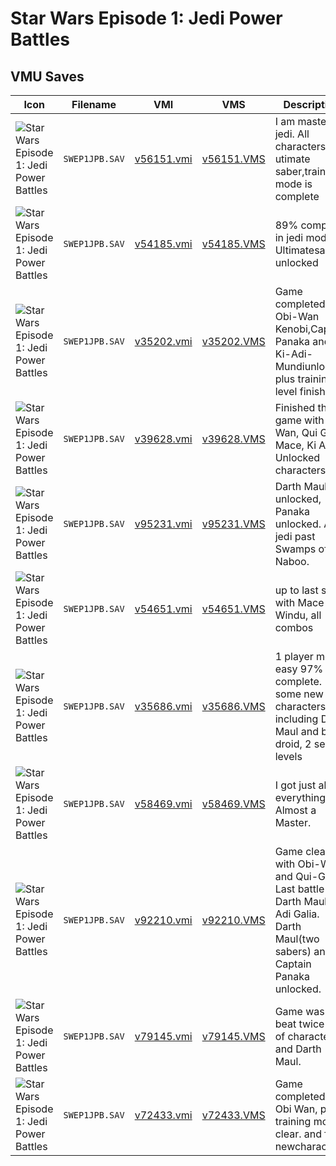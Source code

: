 # Star Wars Episode 1: Jedi Power Battles

## VMU Saves

| Icon | Filename | VMI | VMS | Description |
|------|----------|-----|-----|-------------|
| ![Star Wars Episode 1: Jedi Power Battles](../icons/SWEP1JPB.SAV.GIF) | `SWEP1JPB.SAV` | [v56151.vmi](v56151.vmi) | [v56151.VMS](v56151.VMS) | I am master jedi. All characters, utimate saber,training mode is complete 
| ![Star Wars Episode 1: Jedi Power Battles](../icons/SWEP1JPB.SAV.GIF) | `SWEP1JPB.SAV` | [v54185.vmi](v54185.vmi) | [v54185.VMS](v54185.VMS) | 89% complete in jedi mode. Ultimatesaber unlocked 
| ![Star Wars Episode 1: Jedi Power Battles](../icons/SWEP1JPB.SAV.GIF) | `SWEP1JPB.SAV` | [v35202.vmi](v35202.vmi) | [v35202.VMS](v35202.VMS) | Game completed with Obi-Wan Kenobi,Captain Panaka and Ki-Adi-Mundiunlocked plus training level finished. 
| ![Star Wars Episode 1: Jedi Power Battles](../icons/SWEP1JPB.SAV.GIF) | `SWEP1JPB.SAV` | [v39628.vmi](v39628.vmi) | [v39628.VMS](v39628.VMS) | Finished the game with Obi Wan, Qui Gon, Mace, Ki Adi. Unlocked characters.  
| ![Star Wars Episode 1: Jedi Power Battles](../icons/SWEP1JPB.SAV.GIF) | `SWEP1JPB.SAV` | [v95231.vmi](v95231.vmi) | [v95231.VMS](v95231.VMS) | Darth Maul unlocked, Panaka unlocked. All jedi past Swamps of Naboo. 
| ![Star Wars Episode 1: Jedi Power Battles](../icons/SWEP1JPB.SAV.GIF) | `SWEP1JPB.SAV` | [v54651.vmi](v54651.vmi) | [v54651.VMS](v54651.VMS) | up to last stage with Mace Windu, all combos 
| ![Star Wars Episode 1: Jedi Power Battles](../icons/SWEP1JPB.SAV.GIF) | `SWEP1JPB.SAV` | [v35686.vmi](v35686.vmi) | [v35686.VMS](v35686.VMS) | 1 player mode easy 97% complete. some new characters including Darth Maul and battle droid, 2 secret levels 
| ![Star Wars Episode 1: Jedi Power Battles](../icons/SWEP1JPB.SAV.GIF) | `SWEP1JPB.SAV` | [v58469.vmi](v58469.vmi) | [v58469.VMS](v58469.VMS) | I got just about everything. Almost a Master. 
| ![Star Wars Episode 1: Jedi Power Battles](../icons/SWEP1JPB.SAV.GIF) | `SWEP1JPB.SAV` | [v92210.vmi](v92210.vmi) | [v92210.VMS](v92210.VMS) | Game cleared with Obi-Wan and Qui-Gon. Last battle with Darth Maul for Adi Galia. Darth Maul(two sabers) and Captain Panaka unlocked. 
| ![Star Wars Episode 1: Jedi Power Battles](../icons/SWEP1JPB.SAV.GIF) | `SWEP1JPB.SAV` | [v79145.vmi](v79145.vmi) | [v79145.VMS](v79145.VMS) | Game was beat twice a lot of characters and Darth Maul. 
| ![Star Wars Episode 1: Jedi Power Battles](../icons/SWEP1JPB.SAV.GIF) | `SWEP1JPB.SAV` | [v72433.vmi](v72433.vmi) | [v72433.VMS](v72433.VMS) | Game completed with Obi Wan, plus training mode clear. and few newcharacters. 
